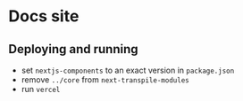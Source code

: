 # Docs site

## Deploying and running

- set `nextjs-components` to an exact version in `package.json`
- remove `../core` from `next-transpile-modules`
- run `vercel`
